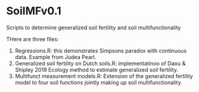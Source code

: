 # SoilMFv0.1
Scripts to determine generalized soil fertility and soil multifunctionality

THere are three files:
1. Regressions.R: this demonstrates Simpsons paradox with continuous data. Example from Judea Pearl.
2. Generalized soil fertility on Dutch soils.R: implementatinoo of Daou & Shipley 2019 Ecology method to estimate generalized soil fertility.
3. Multifunct measurement models.R: Extension of the generalized fertility model to four soil functions jointly making up soil multifunctionality.
